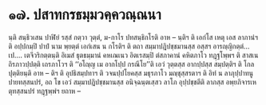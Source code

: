 <h1>๑๗. ปสาทกรธมฺมวคฺควณฺณนา</h1>
<p> นฺติ  สนฺธิวเสน ปาฬิยํ รสฺสํ กตฺวา วุตฺตํ, ม-กาโร ปทสนฺธิกโรติ อาห – นฺติฯ ติ เอกํโส เหตุ  เอส ลาภานํฯ ติ อปฺปกมฺปิ ปาปํ นาม พฺยตฺตํ เอกํเสน น กโรติฯ ติ ตถา สมฺมาปฎิปชฺชมานสฺส อสฺสฯ อารญฺญิกตฺตํ…เป.… เตจีวริกตฺตนฺติ อิเมสํ ธุตธมฺมานํ คหเณเนว อิตเรสมฺปิ ตํสภาคานํ คหิตภาโว ทฎฺฐโพฺพฯ ติ สาสเน ถิรภาวปฺปตฺติ เถรภาโวฯ ติ ‘‘อโญฺญ เม อากโปฺป กรณีโย’’ติ เอวํ วุตฺตสฺส อากปฺปสฺส สมฺปตฺติฯ ติ โกลปุตฺติยนฺติ อาห – ติฯ ติ อุปธิสมฺปทาฯ ติ วจนปฺปโยคสฺส มธุรภาโว มญฺชุสฺสรตาฯ ติ อิทํ น ลาภุปฺปาทนูปายทสฺสนปรํ, อถ โข เอวํ สมฺมาปฎิปชฺชมานสฺส อนิจฺฉนฺตเสฺสว ลาโภ อุปฺปชฺชตีติ ลาภสฺส อพฺยภิจารเหตุทสฺสนปรํ ทฎฺฐพฺพํฯ ยถาห –</p>

</p>

</p>





